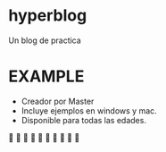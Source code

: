 # hyperblog
Un blog de practica


# EXAMPLE
* Creador por Master
* Incluye ejemplos en windows y mac.
* Disponible para todas las edades.


 🎃 🎃 🎃 🎃 🎃 🎃 🎃 🎃 🎃 🎃

